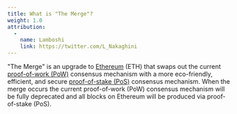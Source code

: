 ```yaml
---
title: What is "The Merge"?
weight: 1.0
attribution:
  -
    name: Lamboshi
    link: https://twitter.com/L_Nakaghini
---
```

"The Merge" is an upgrade to [Ethereum](https://ethereum.org) (ETH) that swaps out the current [proof-of-work (PoW)](https://ethereum.org/en/developers/docs/consensus-mechanisms/pow/) consensus mechanism with a more eco-friendly, efficient, and secure [proof-of-stake (PoS)](https://ethereum.org/en/developers/docs/consensus-mechanisms/pos/) consensus mechanism. When the merge occurs the current proof-of-work (PoW) consensus mechanism will be fully deprecated and all blocks on Ethereum will be produced via proof-of-stake (PoS).
